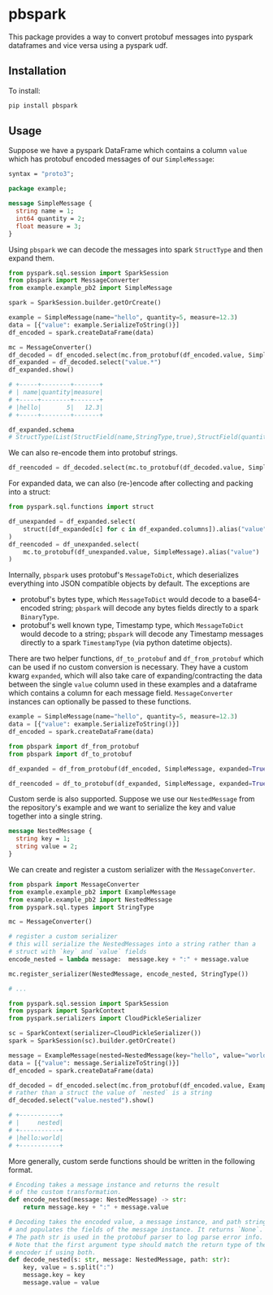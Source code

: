 # pbspark

This package provides a way to convert protobuf messages into pyspark dataframes and vice versa using a pyspark udf.

## Installation

To install:

```bash
pip install pbspark
```

## Usage

Suppose we have a pyspark DataFrame which contains a column `value` which has protobuf encoded messages of our `SimpleMessage`:

```protobuf
syntax = "proto3";

package example;

message SimpleMessage {
  string name = 1;
  int64 quantity = 2;
  float measure = 3;
}
```

Using `pbspark` we can decode the messages into spark `StructType` and then expand them.

```python
from pyspark.sql.session import SparkSession
from pbspark import MessageConverter
from example.example_pb2 import SimpleMessage

spark = SparkSession.builder.getOrCreate()

example = SimpleMessage(name="hello", quantity=5, measure=12.3)
data = [{"value": example.SerializeToString()}]
df_encoded = spark.createDataFrame(data)

mc = MessageConverter()
df_decoded = df_encoded.select(mc.from_protobuf(df_encoded.value, SimpleMessage).alias("value"))
df_expanded = df_decoded.select("value.*")
df_expanded.show()

# +-----+--------+-------+
# | name|quantity|measure|
# +-----+--------+-------+
# |hello|       5|   12.3|
# +-----+--------+-------+

df_expanded.schema
# StructType(List(StructField(name,StringType,true),StructField(quantity,IntegerType,true),StructField(measure,FloatType,true))
```

We can also re-encode them into protobuf strings.

```python
df_reencoded = df_decoded.select(mc.to_protobuf(df_decoded.value, SimpleMessage).alias("value"))
```

For expanded data, we can also (re-)encode after collecting and packing into a struct:

```python
from pyspark.sql.functions import struct

df_unexpanded = df_expanded.select(
    struct([df_expanded[c] for c in df_expanded.columns]).alias("value")
)
df_reencoded = df_unexpanded.select(
    mc.to_protobuf(df_unexpanded.value, SimpleMessage).alias("value")
)
```

Internally, `pbspark` uses protobuf's `MessageToDict`, which deserializes everything into JSON compatible objects by default. The exceptions are
* protobuf's bytes type, which `MessageToDict` would decode to a base64-encoded string; `pbspark` will decode any bytes fields directly to a spark `BinaryType`.
* protobuf's well known type, Timestamp type, which `MessageToDict` would decode to a string; `pbspark` will decode any Timestamp messages directly to a spark `TimestampType` (via python datetime objects).

There are two helper functions, `df_to_protobuf` and `df_from_protobuf` which can be used if no custom conversion is necessary. They have a custom kwarg `expanded`, which will also take care of expanding/contracting the data between the single `value` column used in these examples and a dataframe which contains a column for each message field. `MessageConverter` instances can optionally be passed to these functions.

```python
example = SimpleMessage(name="hello", quantity=5, measure=12.3)
data = [{"value": example.SerializeToString()}]
df_encoded = spark.createDataFrame(data)

from pbspark import df_from_protobuf
from pbspark import df_to_protobuf

df_expanded = df_from_protobuf(df_encoded, SimpleMessage, expanded=True)

df_reencoded = df_to_protobuf(df_expanded, SimpleMessage, expanded=True)
```

Custom serde is also supported. Suppose we use our `NestedMessage` from the repository's example and we want to serialize the key and value together into a single string.

```protobuf
message NestedMessage {
  string key = 1;
  string value = 2;
}
```

We can create and register a custom serializer with the `MessageConverter`.

```python
from pbspark import MessageConverter
from example.example_pb2 import ExampleMessage
from example.example_pb2 import NestedMessage
from pyspark.sql.types import StringType

mc = MessageConverter()

# register a custom serializer
# this will serialize the NestedMessages into a string rather than a
# struct with `key` and `value` fields
encode_nested = lambda message:  message.key + ":" + message.value

mc.register_serializer(NestedMessage, encode_nested, StringType())

# ...

from pyspark.sql.session import SparkSession
from pyspark import SparkContext
from pyspark.serializers import CloudPickleSerializer

sc = SparkContext(serializer=CloudPickleSerializer())
spark = SparkSession(sc).builder.getOrCreate()

message = ExampleMessage(nested=NestedMessage(key="hello", value="world"))
data = [{"value": message.SerializeToString()}]
df_encoded = spark.createDataFrame(data)

df_decoded = df_encoded.select(mc.from_protobuf(df_encoded.value, ExampleMessage).alias("value"))
# rather than a struct the value of `nested` is a string
df_decoded.select("value.nested").show()

# +-----------+
# |     nested|
# +-----------+
# |hello:world|
# +-----------+
```

More generally, custom serde functions should be written in the following format.

```python
# Encoding takes a message instance and returns the result
# of the custom transformation.
def encode_nested(message: NestedMessage) -> str:
    return message.key + ":" + message.value

# Decoding takes the encoded value, a message instance, and path string
# and populates the fields of the message instance. It returns `None`.
# The path str is used in the protobuf parser to log parse error info.
# Note that the first argument type should match the return type of the
# encoder if using both.
def decode_nested(s: str, message: NestedMessage, path: str):
    key, value = s.split(":")
    message.key = key
    message.value = value
```

